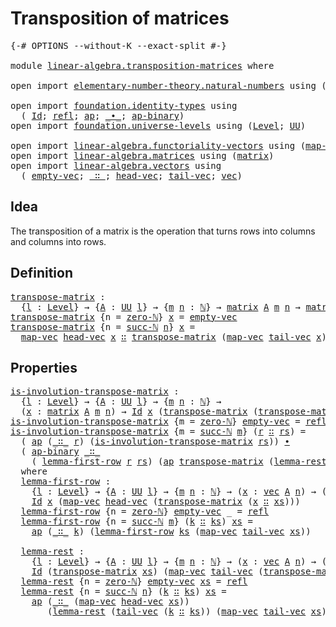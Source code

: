 # Transposition of matrices

<pre class="Agda"><a id="38" class="Symbol">{-#</a> <a id="42" class="Keyword">OPTIONS</a> <a id="50" class="Pragma">--without-K</a> <a id="62" class="Pragma">--exact-split</a> <a id="76" class="Symbol">#-}</a>

<a id="81" class="Keyword">module</a> <a id="88" href="linear-algebra.transposition-matrices.html" class="Module">linear-algebra.transposition-matrices</a> <a id="126" class="Keyword">where</a>

<a id="133" class="Keyword">open</a> <a id="138" class="Keyword">import</a> <a id="145" href="elementary-number-theory.natural-numbers.html" class="Module">elementary-number-theory.natural-numbers</a> <a id="186" class="Keyword">using</a> <a id="192" class="Symbol">(</a><a id="193" href="elementary-number-theory.natural-numbers.html#1530" class="Datatype">ℕ</a><a id="194" class="Symbol">;</a> <a id="196" href="elementary-number-theory.natural-numbers.html#1551" class="InductiveConstructor">zero-ℕ</a><a id="202" class="Symbol">;</a> <a id="204" href="elementary-number-theory.natural-numbers.html#1564" class="InductiveConstructor">succ-ℕ</a><a id="210" class="Symbol">)</a>

<a id="213" class="Keyword">open</a> <a id="218" class="Keyword">import</a> <a id="225" href="foundation.identity-types.html" class="Module">foundation.identity-types</a> <a id="251" class="Keyword">using</a>
  <a id="259" class="Symbol">(</a> <a id="261" href="foundation-core.identity-types.html#1767" class="Datatype">Id</a><a id="263" class="Symbol">;</a> <a id="265" href="foundation-core.identity-types.html#1820" class="InductiveConstructor">refl</a><a id="269" class="Symbol">;</a> <a id="271" href="foundation-core.identity-types.html#4003" class="Function">ap</a><a id="273" class="Symbol">;</a> <a id="275" href="foundation-core.identity-types.html#2425" class="Function Operator">_∙_</a><a id="278" class="Symbol">;</a> <a id="280" href="foundation-core.identity-types.html#7942" class="Function">ap-binary</a><a id="289" class="Symbol">)</a>
<a id="291" class="Keyword">open</a> <a id="296" class="Keyword">import</a> <a id="303" href="foundation.universe-levels.html" class="Module">foundation.universe-levels</a> <a id="330" class="Keyword">using</a> <a id="336" class="Symbol">(</a><a id="337" href="Agda.Primitive.html#597" class="Postulate">Level</a><a id="342" class="Symbol">;</a> <a id="344" href="foundation-core.universe-levels.html#235" class="Primitive">UU</a><a id="346" class="Symbol">)</a>

<a id="349" class="Keyword">open</a> <a id="354" class="Keyword">import</a> <a id="361" href="linear-algebra.functoriality-vectors.html" class="Module">linear-algebra.functoriality-vectors</a> <a id="398" class="Keyword">using</a> <a id="404" class="Symbol">(</a><a id="405" href="linear-algebra.functoriality-vectors.html#572" class="Function">map-vec</a><a id="412" class="Symbol">)</a>
<a id="414" class="Keyword">open</a> <a id="419" class="Keyword">import</a> <a id="426" href="linear-algebra.matrices.html" class="Module">linear-algebra.matrices</a> <a id="450" class="Keyword">using</a> <a id="456" class="Symbol">(</a><a id="457" href="linear-algebra.matrices.html#839" class="Function">matrix</a><a id="463" class="Symbol">)</a>
<a id="465" class="Keyword">open</a> <a id="470" class="Keyword">import</a> <a id="477" href="linear-algebra.vectors.html" class="Module">linear-algebra.vectors</a> <a id="500" class="Keyword">using</a>
  <a id="508" class="Symbol">(</a> <a id="510" href="linear-algebra.vectors.html#518" class="InductiveConstructor">empty-vec</a><a id="519" class="Symbol">;</a> <a id="521" href="linear-algebra.vectors.html#545" class="InductiveConstructor Operator">_∷_</a><a id="524" class="Symbol">;</a> <a id="526" href="linear-algebra.vectors.html#591" class="Function">head-vec</a><a id="534" class="Symbol">;</a> <a id="536" href="linear-algebra.vectors.html#678" class="Function">tail-vec</a><a id="544" class="Symbol">;</a> <a id="546" href="linear-algebra.vectors.html#472" class="Datatype">vec</a><a id="549" class="Symbol">)</a>
</pre>
## Idea

The transposition of a matrix is the operation that turns rows into columns and columns into rows.

## Definition

<pre class="Agda"><a id="transpose-matrix"></a><a id="688" href="linear-algebra.transposition-matrices.html#688" class="Function">transpose-matrix</a> <a id="705" class="Symbol">:</a>
  <a id="709" class="Symbol">{</a><a id="710" href="linear-algebra.transposition-matrices.html#710" class="Bound">l</a> <a id="712" class="Symbol">:</a> <a id="714" href="Agda.Primitive.html#597" class="Postulate">Level</a><a id="719" class="Symbol">}</a> <a id="721" class="Symbol">→</a> <a id="723" class="Symbol">{</a><a id="724" href="linear-algebra.transposition-matrices.html#724" class="Bound">A</a> <a id="726" class="Symbol">:</a> <a id="728" href="foundation-core.universe-levels.html#235" class="Primitive">UU</a> <a id="731" href="linear-algebra.transposition-matrices.html#710" class="Bound">l</a><a id="732" class="Symbol">}</a> <a id="734" class="Symbol">→</a> <a id="736" class="Symbol">{</a><a id="737" href="linear-algebra.transposition-matrices.html#737" class="Bound">m</a> <a id="739" href="linear-algebra.transposition-matrices.html#739" class="Bound">n</a> <a id="741" class="Symbol">:</a> <a id="743" href="elementary-number-theory.natural-numbers.html#1530" class="Datatype">ℕ</a><a id="744" class="Symbol">}</a> <a id="746" class="Symbol">→</a> <a id="748" href="linear-algebra.matrices.html#839" class="Function">matrix</a> <a id="755" href="linear-algebra.transposition-matrices.html#724" class="Bound">A</a> <a id="757" href="linear-algebra.transposition-matrices.html#737" class="Bound">m</a> <a id="759" href="linear-algebra.transposition-matrices.html#739" class="Bound">n</a> <a id="761" class="Symbol">→</a> <a id="763" href="linear-algebra.matrices.html#839" class="Function">matrix</a> <a id="770" href="linear-algebra.transposition-matrices.html#724" class="Bound">A</a> <a id="772" href="linear-algebra.transposition-matrices.html#739" class="Bound">n</a> <a id="774" href="linear-algebra.transposition-matrices.html#737" class="Bound">m</a>
<a id="776" href="linear-algebra.transposition-matrices.html#688" class="Function">transpose-matrix</a> <a id="793" class="Symbol">{</a><a id="794" class="Argument">n</a> <a id="796" class="Symbol">=</a> <a id="798" href="elementary-number-theory.natural-numbers.html#1551" class="InductiveConstructor">zero-ℕ</a><a id="804" class="Symbol">}</a> <a id="806" href="linear-algebra.transposition-matrices.html#806" class="Bound">x</a> <a id="808" class="Symbol">=</a> <a id="810" href="linear-algebra.vectors.html#518" class="InductiveConstructor">empty-vec</a>
<a id="820" href="linear-algebra.transposition-matrices.html#688" class="Function">transpose-matrix</a> <a id="837" class="Symbol">{</a><a id="838" class="Argument">n</a> <a id="840" class="Symbol">=</a> <a id="842" href="elementary-number-theory.natural-numbers.html#1564" class="InductiveConstructor">succ-ℕ</a> <a id="849" href="linear-algebra.transposition-matrices.html#849" class="Bound">n</a><a id="850" class="Symbol">}</a> <a id="852" href="linear-algebra.transposition-matrices.html#852" class="Bound">x</a> <a id="854" class="Symbol">=</a>
  <a id="858" href="linear-algebra.functoriality-vectors.html#572" class="Function">map-vec</a> <a id="866" href="linear-algebra.vectors.html#591" class="Function">head-vec</a> <a id="875" href="linear-algebra.transposition-matrices.html#852" class="Bound">x</a> <a id="877" href="linear-algebra.vectors.html#545" class="InductiveConstructor Operator">∷</a> <a id="879" href="linear-algebra.transposition-matrices.html#688" class="Function">transpose-matrix</a> <a id="896" class="Symbol">(</a><a id="897" href="linear-algebra.functoriality-vectors.html#572" class="Function">map-vec</a> <a id="905" href="linear-algebra.vectors.html#678" class="Function">tail-vec</a> <a id="914" href="linear-algebra.transposition-matrices.html#852" class="Bound">x</a><a id="915" class="Symbol">)</a>
</pre>
## Properties

<pre class="Agda"><a id="is-involution-transpose-matrix"></a><a id="945" href="linear-algebra.transposition-matrices.html#945" class="Function">is-involution-transpose-matrix</a> <a id="976" class="Symbol">:</a>
  <a id="980" class="Symbol">{</a><a id="981" href="linear-algebra.transposition-matrices.html#981" class="Bound">l</a> <a id="983" class="Symbol">:</a> <a id="985" href="Agda.Primitive.html#597" class="Postulate">Level</a><a id="990" class="Symbol">}</a> <a id="992" class="Symbol">→</a> <a id="994" class="Symbol">{</a><a id="995" href="linear-algebra.transposition-matrices.html#995" class="Bound">A</a> <a id="997" class="Symbol">:</a> <a id="999" href="foundation-core.universe-levels.html#235" class="Primitive">UU</a> <a id="1002" href="linear-algebra.transposition-matrices.html#981" class="Bound">l</a><a id="1003" class="Symbol">}</a> <a id="1005" class="Symbol">→</a> <a id="1007" class="Symbol">{</a><a id="1008" href="linear-algebra.transposition-matrices.html#1008" class="Bound">m</a> <a id="1010" href="linear-algebra.transposition-matrices.html#1010" class="Bound">n</a> <a id="1012" class="Symbol">:</a> <a id="1014" href="elementary-number-theory.natural-numbers.html#1530" class="Datatype">ℕ</a><a id="1015" class="Symbol">}</a> <a id="1017" class="Symbol">→</a>
  <a id="1021" class="Symbol">(</a><a id="1022" href="linear-algebra.transposition-matrices.html#1022" class="Bound">x</a> <a id="1024" class="Symbol">:</a> <a id="1026" href="linear-algebra.matrices.html#839" class="Function">matrix</a> <a id="1033" href="linear-algebra.transposition-matrices.html#995" class="Bound">A</a> <a id="1035" href="linear-algebra.transposition-matrices.html#1008" class="Bound">m</a> <a id="1037" href="linear-algebra.transposition-matrices.html#1010" class="Bound">n</a><a id="1038" class="Symbol">)</a> <a id="1040" class="Symbol">→</a> <a id="1042" href="foundation-core.identity-types.html#1767" class="Datatype">Id</a> <a id="1045" href="linear-algebra.transposition-matrices.html#1022" class="Bound">x</a> <a id="1047" class="Symbol">(</a><a id="1048" href="linear-algebra.transposition-matrices.html#688" class="Function">transpose-matrix</a> <a id="1065" class="Symbol">(</a><a id="1066" href="linear-algebra.transposition-matrices.html#688" class="Function">transpose-matrix</a> <a id="1083" href="linear-algebra.transposition-matrices.html#1022" class="Bound">x</a><a id="1084" class="Symbol">))</a>
<a id="1087" href="linear-algebra.transposition-matrices.html#945" class="Function">is-involution-transpose-matrix</a> <a id="1118" class="Symbol">{</a><a id="1119" class="Argument">m</a> <a id="1121" class="Symbol">=</a> <a id="1123" href="elementary-number-theory.natural-numbers.html#1551" class="InductiveConstructor">zero-ℕ</a><a id="1129" class="Symbol">}</a> <a id="1131" href="linear-algebra.vectors.html#518" class="InductiveConstructor">empty-vec</a> <a id="1141" class="Symbol">=</a> <a id="1143" href="foundation-core.identity-types.html#1820" class="InductiveConstructor">refl</a>
<a id="1148" href="linear-algebra.transposition-matrices.html#945" class="Function">is-involution-transpose-matrix</a> <a id="1179" class="Symbol">{</a><a id="1180" class="Argument">m</a> <a id="1182" class="Symbol">=</a> <a id="1184" href="elementary-number-theory.natural-numbers.html#1564" class="InductiveConstructor">succ-ℕ</a> <a id="1191" href="linear-algebra.transposition-matrices.html#1191" class="Bound">m</a><a id="1192" class="Symbol">}</a> <a id="1194" class="Symbol">(</a><a id="1195" href="linear-algebra.transposition-matrices.html#1195" class="Bound">r</a> <a id="1197" href="linear-algebra.vectors.html#545" class="InductiveConstructor Operator">∷</a> <a id="1199" href="linear-algebra.transposition-matrices.html#1199" class="Bound">rs</a><a id="1201" class="Symbol">)</a> <a id="1203" class="Symbol">=</a>
  <a id="1207" class="Symbol">(</a> <a id="1209" href="foundation-core.identity-types.html#4003" class="Function">ap</a> <a id="1212" class="Symbol">(</a><a id="1213" href="linear-algebra.vectors.html#545" class="InductiveConstructor Operator">_∷_</a> <a id="1217" href="linear-algebra.transposition-matrices.html#1195" class="Bound">r</a><a id="1218" class="Symbol">)</a> <a id="1220" class="Symbol">(</a><a id="1221" href="linear-algebra.transposition-matrices.html#945" class="Function">is-involution-transpose-matrix</a> <a id="1252" href="linear-algebra.transposition-matrices.html#1199" class="Bound">rs</a><a id="1254" class="Symbol">))</a> <a id="1257" href="foundation-core.identity-types.html#2425" class="Function Operator">∙</a>
  <a id="1261" class="Symbol">(</a> <a id="1263" href="foundation-core.identity-types.html#7942" class="Function">ap-binary</a> <a id="1273" href="linear-algebra.vectors.html#545" class="InductiveConstructor Operator">_∷_</a>
    <a id="1281" class="Symbol">(</a> <a id="1283" href="linear-algebra.transposition-matrices.html#1356" class="Function">lemma-first-row</a> <a id="1299" href="linear-algebra.transposition-matrices.html#1195" class="Bound">r</a> <a id="1301" href="linear-algebra.transposition-matrices.html#1199" class="Bound">rs</a><a id="1303" class="Symbol">)</a> <a id="1305" class="Symbol">(</a><a id="1306" href="foundation-core.identity-types.html#4003" class="Function">ap</a> <a id="1309" href="linear-algebra.transposition-matrices.html#688" class="Function">transpose-matrix</a> <a id="1326" class="Symbol">(</a><a id="1327" href="linear-algebra.transposition-matrices.html#1669" class="Function">lemma-rest</a> <a id="1338" href="linear-algebra.transposition-matrices.html#1195" class="Bound">r</a> <a id="1340" href="linear-algebra.transposition-matrices.html#1199" class="Bound">rs</a><a id="1342" class="Symbol">)))</a>
  <a id="1348" class="Keyword">where</a>
  <a id="1356" href="linear-algebra.transposition-matrices.html#1356" class="Function">lemma-first-row</a> <a id="1372" class="Symbol">:</a>
    <a id="1378" class="Symbol">{</a><a id="1379" href="linear-algebra.transposition-matrices.html#1379" class="Bound">l</a> <a id="1381" class="Symbol">:</a> <a id="1383" href="Agda.Primitive.html#597" class="Postulate">Level</a><a id="1388" class="Symbol">}</a> <a id="1390" class="Symbol">→</a> <a id="1392" class="Symbol">{</a><a id="1393" href="linear-algebra.transposition-matrices.html#1393" class="Bound">A</a> <a id="1395" class="Symbol">:</a> <a id="1397" href="foundation-core.universe-levels.html#235" class="Primitive">UU</a> <a id="1400" href="linear-algebra.transposition-matrices.html#1379" class="Bound">l</a><a id="1401" class="Symbol">}</a> <a id="1403" class="Symbol">→</a> <a id="1405" class="Symbol">{</a><a id="1406" href="linear-algebra.transposition-matrices.html#1406" class="Bound">m</a> <a id="1408" href="linear-algebra.transposition-matrices.html#1408" class="Bound">n</a> <a id="1410" class="Symbol">:</a> <a id="1412" href="elementary-number-theory.natural-numbers.html#1530" class="Datatype">ℕ</a><a id="1413" class="Symbol">}</a> <a id="1415" class="Symbol">→</a> <a id="1417" class="Symbol">(</a><a id="1418" href="linear-algebra.transposition-matrices.html#1418" class="Bound">x</a> <a id="1420" class="Symbol">:</a> <a id="1422" href="linear-algebra.vectors.html#472" class="Datatype">vec</a> <a id="1426" href="linear-algebra.transposition-matrices.html#1393" class="Bound">A</a> <a id="1428" href="linear-algebra.transposition-matrices.html#1408" class="Bound">n</a><a id="1429" class="Symbol">)</a> <a id="1431" class="Symbol">→</a> <a id="1433" class="Symbol">(</a><a id="1434" href="linear-algebra.transposition-matrices.html#1434" class="Bound">xs</a> <a id="1437" class="Symbol">:</a> <a id="1439" href="linear-algebra.matrices.html#839" class="Function">matrix</a> <a id="1446" href="linear-algebra.transposition-matrices.html#1393" class="Bound">A</a> <a id="1448" href="linear-algebra.transposition-matrices.html#1406" class="Bound">m</a> <a id="1450" href="linear-algebra.transposition-matrices.html#1408" class="Bound">n</a><a id="1451" class="Symbol">)</a> <a id="1453" class="Symbol">→</a>
    <a id="1459" href="foundation-core.identity-types.html#1767" class="Datatype">Id</a> <a id="1462" href="linear-algebra.transposition-matrices.html#1418" class="Bound">x</a> <a id="1464" class="Symbol">(</a><a id="1465" href="linear-algebra.functoriality-vectors.html#572" class="Function">map-vec</a> <a id="1473" href="linear-algebra.vectors.html#591" class="Function">head-vec</a> <a id="1482" class="Symbol">(</a><a id="1483" href="linear-algebra.transposition-matrices.html#688" class="Function">transpose-matrix</a> <a id="1500" class="Symbol">(</a><a id="1501" href="linear-algebra.transposition-matrices.html#1418" class="Bound">x</a> <a id="1503" href="linear-algebra.vectors.html#545" class="InductiveConstructor Operator">∷</a> <a id="1505" href="linear-algebra.transposition-matrices.html#1434" class="Bound">xs</a><a id="1507" class="Symbol">)))</a>
  <a id="1513" href="linear-algebra.transposition-matrices.html#1356" class="Function">lemma-first-row</a> <a id="1529" class="Symbol">{</a><a id="1530" class="Argument">n</a> <a id="1532" class="Symbol">=</a> <a id="1534" href="elementary-number-theory.natural-numbers.html#1551" class="InductiveConstructor">zero-ℕ</a><a id="1540" class="Symbol">}</a> <a id="1542" href="linear-algebra.vectors.html#518" class="InductiveConstructor">empty-vec</a> <a id="1552" class="Symbol">_</a> <a id="1554" class="Symbol">=</a> <a id="1556" href="foundation-core.identity-types.html#1820" class="InductiveConstructor">refl</a>
  <a id="1563" href="linear-algebra.transposition-matrices.html#1356" class="Function">lemma-first-row</a> <a id="1579" class="Symbol">{</a><a id="1580" class="Argument">n</a> <a id="1582" class="Symbol">=</a> <a id="1584" href="elementary-number-theory.natural-numbers.html#1564" class="InductiveConstructor">succ-ℕ</a> <a id="1591" href="linear-algebra.transposition-matrices.html#1591" class="Bound">m</a><a id="1592" class="Symbol">}</a> <a id="1594" class="Symbol">(</a><a id="1595" href="linear-algebra.transposition-matrices.html#1595" class="Bound">k</a> <a id="1597" href="linear-algebra.vectors.html#545" class="InductiveConstructor Operator">∷</a> <a id="1599" href="linear-algebra.transposition-matrices.html#1599" class="Bound">ks</a><a id="1601" class="Symbol">)</a> <a id="1603" href="linear-algebra.transposition-matrices.html#1603" class="Bound">xs</a> <a id="1606" class="Symbol">=</a>
    <a id="1612" href="foundation-core.identity-types.html#4003" class="Function">ap</a> <a id="1615" class="Symbol">(</a><a id="1616" href="linear-algebra.vectors.html#545" class="InductiveConstructor Operator">_∷_</a> <a id="1620" href="linear-algebra.transposition-matrices.html#1595" class="Bound">k</a><a id="1621" class="Symbol">)</a> <a id="1623" class="Symbol">(</a><a id="1624" href="linear-algebra.transposition-matrices.html#1356" class="Function">lemma-first-row</a> <a id="1640" href="linear-algebra.transposition-matrices.html#1599" class="Bound">ks</a> <a id="1643" class="Symbol">(</a><a id="1644" href="linear-algebra.functoriality-vectors.html#572" class="Function">map-vec</a> <a id="1652" href="linear-algebra.vectors.html#678" class="Function">tail-vec</a> <a id="1661" href="linear-algebra.transposition-matrices.html#1603" class="Bound">xs</a><a id="1663" class="Symbol">))</a>

  <a id="1669" href="linear-algebra.transposition-matrices.html#1669" class="Function">lemma-rest</a> <a id="1680" class="Symbol">:</a>
    <a id="1686" class="Symbol">{</a><a id="1687" href="linear-algebra.transposition-matrices.html#1687" class="Bound">l</a> <a id="1689" class="Symbol">:</a> <a id="1691" href="Agda.Primitive.html#597" class="Postulate">Level</a><a id="1696" class="Symbol">}</a> <a id="1698" class="Symbol">→</a> <a id="1700" class="Symbol">{</a><a id="1701" href="linear-algebra.transposition-matrices.html#1701" class="Bound">A</a> <a id="1703" class="Symbol">:</a> <a id="1705" href="foundation-core.universe-levels.html#235" class="Primitive">UU</a> <a id="1708" href="linear-algebra.transposition-matrices.html#1687" class="Bound">l</a><a id="1709" class="Symbol">}</a> <a id="1711" class="Symbol">→</a> <a id="1713" class="Symbol">{</a><a id="1714" href="linear-algebra.transposition-matrices.html#1714" class="Bound">m</a> <a id="1716" href="linear-algebra.transposition-matrices.html#1716" class="Bound">n</a> <a id="1718" class="Symbol">:</a> <a id="1720" href="elementary-number-theory.natural-numbers.html#1530" class="Datatype">ℕ</a><a id="1721" class="Symbol">}</a> <a id="1723" class="Symbol">→</a> <a id="1725" class="Symbol">(</a><a id="1726" href="linear-algebra.transposition-matrices.html#1726" class="Bound">x</a> <a id="1728" class="Symbol">:</a> <a id="1730" href="linear-algebra.vectors.html#472" class="Datatype">vec</a> <a id="1734" href="linear-algebra.transposition-matrices.html#1701" class="Bound">A</a> <a id="1736" href="linear-algebra.transposition-matrices.html#1716" class="Bound">n</a><a id="1737" class="Symbol">)</a> <a id="1739" class="Symbol">→</a> <a id="1741" class="Symbol">(</a><a id="1742" href="linear-algebra.transposition-matrices.html#1742" class="Bound">xs</a> <a id="1745" class="Symbol">:</a> <a id="1747" href="linear-algebra.matrices.html#839" class="Function">matrix</a> <a id="1754" href="linear-algebra.transposition-matrices.html#1701" class="Bound">A</a> <a id="1756" href="linear-algebra.transposition-matrices.html#1714" class="Bound">m</a> <a id="1758" href="linear-algebra.transposition-matrices.html#1716" class="Bound">n</a><a id="1759" class="Symbol">)</a> <a id="1761" class="Symbol">→</a>
    <a id="1767" href="foundation-core.identity-types.html#1767" class="Datatype">Id</a> <a id="1770" class="Symbol">(</a><a id="1771" href="linear-algebra.transposition-matrices.html#688" class="Function">transpose-matrix</a> <a id="1788" href="linear-algebra.transposition-matrices.html#1742" class="Bound">xs</a><a id="1790" class="Symbol">)</a> <a id="1792" class="Symbol">(</a><a id="1793" href="linear-algebra.functoriality-vectors.html#572" class="Function">map-vec</a> <a id="1801" href="linear-algebra.vectors.html#678" class="Function">tail-vec</a> <a id="1810" class="Symbol">(</a><a id="1811" href="linear-algebra.transposition-matrices.html#688" class="Function">transpose-matrix</a> <a id="1828" class="Symbol">(</a><a id="1829" href="linear-algebra.transposition-matrices.html#1726" class="Bound">x</a> <a id="1831" href="linear-algebra.vectors.html#545" class="InductiveConstructor Operator">∷</a> <a id="1833" href="linear-algebra.transposition-matrices.html#1742" class="Bound">xs</a><a id="1835" class="Symbol">)))</a>
  <a id="1841" href="linear-algebra.transposition-matrices.html#1669" class="Function">lemma-rest</a> <a id="1852" class="Symbol">{</a><a id="1853" class="Argument">n</a> <a id="1855" class="Symbol">=</a> <a id="1857" href="elementary-number-theory.natural-numbers.html#1551" class="InductiveConstructor">zero-ℕ</a><a id="1863" class="Symbol">}</a> <a id="1865" href="linear-algebra.vectors.html#518" class="InductiveConstructor">empty-vec</a> <a id="1875" href="linear-algebra.transposition-matrices.html#1875" class="Bound">xs</a> <a id="1878" class="Symbol">=</a> <a id="1880" href="foundation-core.identity-types.html#1820" class="InductiveConstructor">refl</a>
  <a id="1887" href="linear-algebra.transposition-matrices.html#1669" class="Function">lemma-rest</a> <a id="1898" class="Symbol">{</a><a id="1899" class="Argument">n</a> <a id="1901" class="Symbol">=</a> <a id="1903" href="elementary-number-theory.natural-numbers.html#1564" class="InductiveConstructor">succ-ℕ</a> <a id="1910" href="linear-algebra.transposition-matrices.html#1910" class="Bound">n</a><a id="1911" class="Symbol">}</a> <a id="1913" class="Symbol">(</a><a id="1914" href="linear-algebra.transposition-matrices.html#1914" class="Bound">k</a> <a id="1916" href="linear-algebra.vectors.html#545" class="InductiveConstructor Operator">∷</a> <a id="1918" href="linear-algebra.transposition-matrices.html#1918" class="Bound">ks</a><a id="1920" class="Symbol">)</a> <a id="1922" href="linear-algebra.transposition-matrices.html#1922" class="Bound">xs</a> <a id="1925" class="Symbol">=</a>
    <a id="1931" href="foundation-core.identity-types.html#4003" class="Function">ap</a> <a id="1934" class="Symbol">(</a><a id="1935" href="linear-algebra.vectors.html#545" class="InductiveConstructor Operator">_∷_</a> <a id="1939" class="Symbol">(</a><a id="1940" href="linear-algebra.functoriality-vectors.html#572" class="Function">map-vec</a> <a id="1948" href="linear-algebra.vectors.html#591" class="Function">head-vec</a> <a id="1957" href="linear-algebra.transposition-matrices.html#1922" class="Bound">xs</a><a id="1959" class="Symbol">))</a>
       <a id="1969" class="Symbol">(</a><a id="1970" href="linear-algebra.transposition-matrices.html#1669" class="Function">lemma-rest</a> <a id="1981" class="Symbol">(</a><a id="1982" href="linear-algebra.vectors.html#678" class="Function">tail-vec</a> <a id="1991" class="Symbol">(</a><a id="1992" href="linear-algebra.transposition-matrices.html#1914" class="Bound">k</a> <a id="1994" href="linear-algebra.vectors.html#545" class="InductiveConstructor Operator">∷</a> <a id="1996" href="linear-algebra.transposition-matrices.html#1918" class="Bound">ks</a><a id="1998" class="Symbol">))</a> <a id="2001" class="Symbol">(</a><a id="2002" href="linear-algebra.functoriality-vectors.html#572" class="Function">map-vec</a> <a id="2010" href="linear-algebra.vectors.html#678" class="Function">tail-vec</a> <a id="2019" href="linear-algebra.transposition-matrices.html#1922" class="Bound">xs</a><a id="2021" class="Symbol">))</a>
</pre>